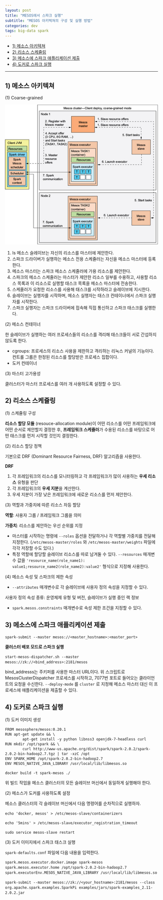```yaml
---
layout: post
title: "MESOS에서 스파크 실행"
subtitle: "MESOS 아키텍쳐의 구성 및 실행 방법"
categories: dev
tags: big-data spark
---
```


<!-- @import "[TOC]" {cmd="toc" depthFrom=1 depthTo=6 orderedList=false} -->

<!-- code_chunk_output -->

- [1) 메소스 아키텍쳐](#1-메소스-아키텍쳐)
- [2) 리소스 스케쥴링](#2-리소스-스케쥴링)
- [3) 메소스에 스파크 애플리케이션 제출](#3-메소스에-스파크-애플리케이션-제출)
- [4) 도커로 스파크 실행](#4-도커로-스파크-실행)

<!-- /code_chunk_output -->
---


## 1) 메소스 아키텍쳐

(1) Coarse-grained

![Architecture](https://raw.githubusercontent.com/Cho-Geonwoo/Cho-Geonwoo.github.io/master/assets/img/contents/spark_mesos_cluster/architecture.png)

1.  Is 메소스 슬레이브는 자신의 리소스를 마스터에 제안한다.
2. 스파크 드라이버가 실행하는 메소스 전용 스케쥴러는 자신을 메소스 마스터에 등록한다.
3. 메소스 마스터는 스파크 메소스 스케줄러에 가용 리소스를 제안한다.
4. 스파크의 메소스 스케줄러는 마스터가 제안한 리소스 일부를 수용하고, 사용할 리소스 목록과 이 리소스로 실행할 태스크 목록을 메소스 마스터에 전송한다.
5. 스케줄러가 요청한 리소스를 사용해 태스크를 시작하라고 슬레이브에 지시한다.
6. 슬레이브는 실행자를 시작하며, 메소스 실행자는 태스크 컨테이너에서 스파크 실행자를 시작한다.
7. 스파크 실행자는 스파크 드라이버에 접속해 직접 통신하고 스파크 태스크를 실행한다.

(2) 메소스 컨테이너

한 슬레이브가 실행하는 여러 프로세스들의 리소스를 격리해 태스크들이 서로 간섭하지 않도록 한다.

- cgroups: 프로세스의 리소스 사용을 제한하고 격리하는 리눅스 커널의 기능이다. 컨트롤 그룹은 한정된 리소스를 할당받은 프로세스 집합이다.
- 도커 컨테이너

(3) 마스터 고가용성

클러스터가 마스터 프로세스를 여러 개 사용하도록 설정할 수 있다.

## 2) 리소스 스케쥴링

(1) 스케쥴링 구성

**리소스 할당 모듈** (resouce-allocation module)이 어떤 리소스를 어떤 프레임워크에 어떤 순서로 제안할지 결정한 후, **프레임워크 스케쥴러**가 수용된 리소스를 바탕으로 어떤 태스크를 먼저 시작할 것인지 결정한다.

(2) 리소스 할당 정책

기본으로 DRF (Dominant Resource Fairness, DRF) 알고리즘을 사용한다. 

**DRF**

1.  각 프레임워크의 리소스를 모니터링하고 각 프레임워크가 많이 사용하는 **우세 리소스** 유형을 판단
2. 각 프레임워크의 **우세 지분**을 계산한다.
3. 우세 지분이 가장 낮은 프레임워크에 새로운 리소스를 먼저 제안한다.

(3) 역할과 가중치에 따른 리소스 차등 할당

**역할**: 사용자 그룹 / 프레임워크 그룹을 의미

**가중치**: 리소스를 제안하는 우선 순위를 지정

- 마스터를 시작하는 명령에 `--roles` 옵션을 전달하거나 각 역할별 가중치를 전달해 지정한다. (`/etc/mesos-master/roles` 와 `/etc/mesos-master/weights` 파일에 각각 저장할 수도 있다.)
- 특정 역할에 할당할 슬레이브 리소스를 따로 남겨둘 수 있다. `--resources` 매개변수 값을 `'resource_name(role_name1): value1;resource_name2(role_name2):value2'` 형식으로 지정해 사용한다.

(4) 메소스 속성 및 스파크의 제한 속성

- `--attributes` 매개변수로 각 슬레이브에 사용자 정의 속성을 지정할 수 있다.

사용자 정의 속성 종류: 운영체제 유형 및 버전, 슬레이브가 실행 중인 랙 정보

- `spark.mesos.constraints` 매개변수로 속성 제한 조건을 지정할 수 있다.

## 3) 메소스에 스파크 애플리케이션 제출

`spark-submit --master mesos://<master_hostname>:<master_port>` 

**클러스터 배포 모드로 스파크 실행**

`start-mesos-dispatcher.sh --master mesos://zk://<bind_address>:2181/mesos`

bind_addresss는 주키퍼를 사용한 마스터 URL이다. 위 스크립트로 MesosClusterDispatcher 프로세스를 시작하고, 7077번 포트로 들어오는 클라이언트의 요청을 수신한다. `--deploy-mode` 를 `cluster` 로 지정해 메소스 마스터 대신 이 프로세스에 애플리케이션을 제출할 수 있다.

## 4) 도커로 스파크 실행

(1) 도커 이미지 생성

```docker
FROM mesosphere/mesos:0.20.1
RUN apt-get update && \
		apt-get install -y python libnss3 openjdk-7-headless curl
RUN mkdir /opt/spark && \
		curl http://www-us.apache.org/dist/spark/spark-2.0.2/spark-2.0.2-bin-hadoop2.7.tgz | tar -xzC /opt
ENV SPARK_HOME /opt/spark-2.0.2-bin-hadoop2.7
ENV MESOS_NATIVE_JAVA_LIBRARY /usr/local/lib/libmesos.so
```

`docker build -t spark-mesos ./` 

위 빌드 작업을 메소스 클러스터의 모든 슬레이브 머신에서 동일하게 실행해야 한다.

(2) 메소스가 도커를 사용하도록 설정

메소스 클러스터의 각 슬레이브 머신에서 다음 명령어를 순차적으로 실행하자.

`echo 'docker, mesos' > /etc/mesos-slave/containerizers`

`echo '5mins' > /etc/mesos-slave/executor_registration_timeout`

`sudo service mesos-slave restart`

(3) 도커 이미지에서 스파크 태스크 실행

`spark-defaults.conf` 파일에 다음 내용을 입력한다.

```bash
spark.mesos.executor.docker.image spark-mesos
spark.mesos.executor.home /opt/spark-2.0.2-bin-hadoop2.7
spark.executorEnv.MESOS_NATIVE_JAVA_LIBRARY /usr/local/lib/libmesos.so
```

`spark-submit --master mesos://zk://<your_hostname>:2181/mesos --class org.apache.spark.examples.SparkPi examples/jars/spark-examples_2.11-2.0.2.jar`